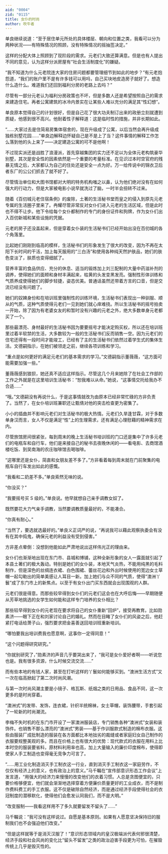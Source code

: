 ```yaml
---
aid: "0004"
zid: "0115"
title: 女仆的时尚
author: 吹牛者
---
```


单良继续说道：“至于居住单元所处的具体楼层、朝向和位置之类，我看可以分为两种状况——有特殊情况的照顾，没有特殊情况的摇抽签决定。”

这样的分配大体上照顾到了现阶段的需求。元老们大致还算满意。但是也有人提出不同的意见，认为这样分派房屋有“社会生活制度化”的嫌疑。

“我不知道为什么元老院连大家的住房问题都要管理细节到如此的地步？”有元老抱怨道，“我们的账户里不是有许多钱可以用吗，自己买块地皮造房子就好了。想造什么造什么。难道我们还回到福利分房的老路上去吗？”

尽管有一部分元老认为福利分房政策也不坏，但是多数人还是希望按照自己的需求来建造住宅。再者公寓建筑的冰冷内景实在让某些人难以充分的满足其“性幻想”。

单良原本觉得自己的计划很好，但是自己花了很大功夫制订出来的政册立刻就遭到质疑，他感到很不高兴。他耐着性子解释道：这是临时性的措施，并非长期如此。

“……大家过去是住简易房集体宿舍的，现在升级成了公寓，以后当然会再升级成独栋别墅花园……”单良边解释边怀疑自己是不是上了当？这件事情的解释工作怎么落到他的头上来了——决定建造公寓的可不是他啊！

不过现实派还是战胜了浪漫派，首先穿越集团的实力还不足以为全体元老构筑豪华别墅，其次是安全性的因素依然是一个重要的考量标准。在见识过本时空官府的残暴无情之后，大家都认为自己的住处还是安全一点为好。万一给传说中的锦衣卫后者东厂的公公们抓去了就不好了。

尽管情治单位和大图书馆都对大明的特务机构嗤之以鼻，认为他们绝对没有在如何强大的行动力，但是大家被电影小说早就洗过了脑，一时半会扭转不过来。

随着《百仞城元老住宿条例》的废除，土著的生活秘书堂而皇之的侵入到原先元老专属的生活圈子里来了。冉耀尽管非常反对女仆们进入元老的生活区域，但是此时也不得不让步。他下令给每个女仆都制作的专门的身份证件和狗牌，作为女仆们出入百仞新城和某些设施的凭据。

元老的房子还没盖起来，但是穿着女仆装的生活秘书们已经开始出没在百仞城的各个角落里。

比起她们刚刚到临高的模样，生活秘书们的形象发生了很大的改变，因为不再在太阳下长时间的干活，加上每天服用的“三白汤”和使用各种纯天然护肤品，她们的肤色变淡了，肤质也变得细腻了。

营养丰富的食品供应、充分的休息、适当的锻炼加上刘三配制的大量中药滋补剂的调养，使得她们的面颊和身材丰满起来，枯黄的头发变黑发亮。强制性形体训练和气质养成使得她们的脚步轻捷，姿态优美。普通话虽然还带着方言的口音，但是交流已经没有问题了。

她们的奴婢身份和在培训班里强制性的训练环境，生活秘书们表现出一种驯服、顺从的气质，这种气质使得元老们一见到她们就心痒难挠。所以生活秘书的摇号拍卖一开始，除了因为有老婆女友的和暂时没有兴趣的元老之外，绝大多数单身元老都买了一个。

那些最漂亮、身材最好的生活秘书因为要要摇号才能决定购买权，所以还在培训班里过着半软禁的生活，大多数较为一般的生活秘书们反而销售一空。因为元老们的住宅还得有一段时间才能竣工，已经有了主的生活秘书们依然过着学生式的集体生活。文德嗣指示，在她们被领走之前，继续各项训练和学习。

“重点是如何更好的满足元老们的基本需求的学习。”文德嗣指示董薇薇，“这方面可能需要加强一些。”

董薇薇感到狼狈，她还真不适应这样指示。尽管这几个月来她除了在社会工作部的工作之外就是在这里培训生活秘书：“恕我难以从命。”她说，“这事情交托给我办不合适……”

“哦。”文德嗣没有再说什么，于是这事情就改为由原本已经非常忙碌的方非负责了。当然了，在女仆培训班兼职还让甄倩对他的突击检查更为密集了。

小小的插曲并不影响元老们对生活秘书的极大热情。元老们久旱逢甘霖，对于多数单身汉而言，女人不仅是满足“性”上的生理需求，还有满足心理慰藉的精神需求在内。

尽管旅馆房间很紧张，每到周末的晚上生活秘书培训班的门口还是集中了许多元老们的电瓶车和自行车，他们是来接自己的秘书去夜晚休闲的——看电影、去商馆酒楼吃饭、到吴南海的农庄咖啡馆去喝咖啡。

“这哪里还是女仆，简直和女朋友差不多了。”方非看着每到周末就在门前聚集的电瓶车自行车发出如此的感慨。

“我看和二奶差不多。”单良索然无味的说。

“你没买？”

“我要摇号买 S 级的。”单良说。他早就想自己亲手调教女奴了。

既然要花大力气亲手调教，当然要调教质量最好的，不能凑合。

“你真有耐心。”

“当然了，要选就选最好的。”单良义正词严的说，“再说我可以藉此观察执委会有没有在其中捣鬼，确保元老的利益没有受到侵害。”

方非差点晕倒：没想到他能如此严肃地说出这样伟光正的理由来。

女仆们也渐渐地出现在东门市、县城和博铺，这种全新形象的女人一露面就引起了本县土著们的极大轰动。特别是她们的女仆装，本地天气炎热，不能用纯黑的毛料制作，但是深色的丝绸连衣裙、白色围裙、蕾丝花边和外出时候使用的宽边女士草帽一起勾勒出的简单美感让人耳目一新。加上她们与众不同的气质，使得“澳洲丫鬟”成了东门市上的新焦点。以至于有女仆出门买东西就会出现围观的人群。

元老们很是得意。而那些较早得到女仆们的元老们这会也在大呼后悔——早期随便从芳草地挑选的女学生如何能和这样专门培养的女仆相比？

那些较早得到女仆的元老现在要求将自己的女仆重新“回炉”，接受再教育。比如勋素济——眼下正在和刘家讨论自己的婚礼。然而在目睹了女仆们的风姿之后，他赶紧打电话给萧子山，强烈要求把金喜善送回培训班重新培训。

“哪怕要我出培训费我也愿意啊，这事你一定得同意！”

“这个问题得研究研究。”

“你就别研究了，”勋素济的声音几乎要哭出来了，“我可是女仆爱好者啊——听说您也是。我有很多资源，什么时候交流交流……”

而有些本地的有钱人家，甚至在打听这样的丫鬟如何能够买到。“澳洲生活方式”又一次在临高掀起了第二次时尚风潮。

与第一次时尚风潮主要是小镜子、格瓦斯、纸烟之类的日用品、食品不同，这一次更多的是时尚穿着。

“澳洲式”的发带、发饰，连衣裙，针织半统棉袜，女士草帽，装饰腰带，手套引起了一轮新的时尚潮流。

李梅不失时机的在东门市开设了一家澳洲服装店，专门销售各种“澳洲式”女装和装饰件。也销售不那么漂亮的“澳洲式”男装——基于作训服款式制造的棉布衣服。这些由服装厂成批制造的服装在各方面都比本地拙劣的裁缝或者家庭妇女自己制作的衣服要规整美观的多。而且在价格上也有很大的优势：现代款式的衣服在用料上比本时空的服装要省料，原材料利用率也高，加上大量输入的廉价印度棉布，使得即使家人手工制造也变得毫无竞争力可言了。

“……用工业化制造消灭手工制衣这一行业，直到消灭手工制衣这一家庭劳作，不仅仅有经济上的意义，也有政治上的意义。”马千瞩在“宣传部意识形态工作会议”上发言道，“用强大的经济力来慢慢的改变他们的衣着习惯。人总是贪图便宜的，只要价格够便宜，他们就会渐渐地选择穿着方便廉价质量更好的工业成衣，而不是制作费料费工的手工衣服。这不仅是破除自然经济，而是通过经济手段使得社会的衣冠制度的潜移默化，使得他们会愈发认同我们，而不是大明。”

“改变服制——我看这样用不了多久就要留发不留头了……”

马千瞩说：“我可没有这样说过。自愿是基本原则。如果有人愿意坚决保持旧的服制我们也不会强迫他们改变。”

“但是这样就等于是消灭汉服了！”意识形态领域内的皇汉极端派代表何邪很清楚，经济手段和社会风尚的变化比“留头不留发”之类的政治迫害手段更为可怕，在摧毁传统上几乎是毁灭性的。
